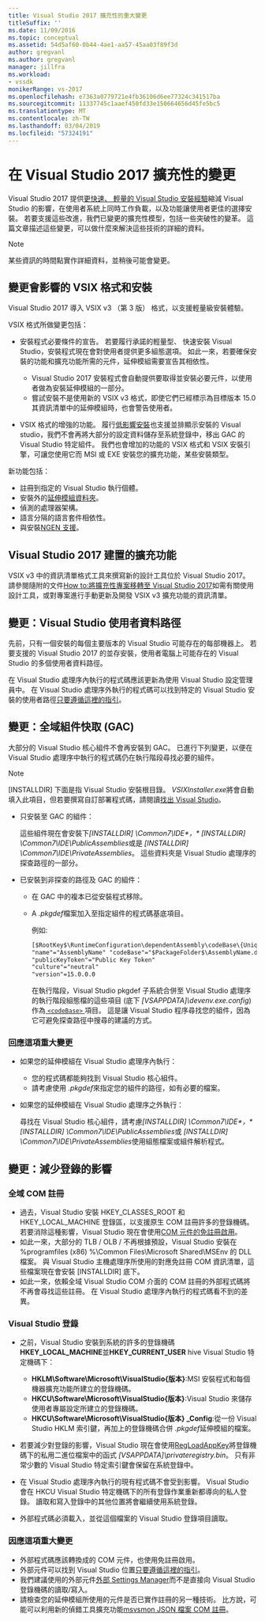 ```yaml
---
title: Visual Studio 2017 擴充性的重大變更
titleSuffix: ''
ms.date: 11/09/2016
ms.topic: conceptual
ms.assetid: 54d5af60-0b44-4ae1-aa57-45aa03f89f3d
author: gregvanl
ms.author: gregvanl
manager: jillfra
ms.workload:
- vssdk
monikerRange: vs-2017
ms.openlocfilehash: e7363a0779721e4fb36106d6ee77324c341517ba
ms.sourcegitcommit: 11337745c1aaef450fd33e150664656d45fe5bc5
ms.translationtype: MT
ms.contentlocale: zh-TW
ms.lasthandoff: 03/04/2019
ms.locfileid: "57324191"
---
```

# <a name="changes-in-visual-studio-2017-extensibility"></a>在 Visual Studio 2017 擴充性的變更

Visual Studio 2017 提供[更快速、 輕量的 Visual Studio 安裝經驗](https://devblogs.microsoft.com/visualstudio/faster-leaner-visual-studio-installer)縮減 Visual Studio 的影響，在使用者系統上同時工作負載，以及功能讓使用者更佳的選擇安裝。 若要支援這些改進，我們已變更的擴充性模型，包括一些突破性的變革。 這篇文章描述這些變更，可以做什麼來解決這些技術的詳細的資料。

> [!NOTE]
> 某些資訊的時間點實作詳細資料，並稍後可能會變更。

## <a name="changes-affecting-vsix-format-and-installation"></a>變更會影響的 VSIX 格式和安裝

Visual Studio 2017 導入 VSIX v3 （第 3 版） 格式，以支援輕量級安裝體驗。

VSIX 格式所做變更包括：

* 安裝程式必要條件的宣告。 若要履行承諾的輕量型、 快速安裝 Visual Studio，安裝程式現在會對使用者提供更多組態選項。 如此一來，若要確保安裝的功能和擴充功能所需的元件，延伸模組需要宣告其相依性。

  * Visual Studio 2017 安裝程式會自動提供要取得並安裝必要元件，以使用者做為安裝延伸模組的一部分。
  * 嘗試安裝不是使用新的 VSIX v3 格式，即使它們已經標示為目標版本 15.0 其資訊清單中的延伸模組時，也會警告使用者。

* VSIX 格式的增強的功能。 履行[低影響安裝](https://devblogs.microsoft.com/visualstudio/anatomy-of-a-low-impact-visual-studio-install)也支援並排顯示安裝的 Visual studio，我們不會再將大部分的設定資料儲存至系統登錄中，移出 GAC 的 Visual Studio 特定組件。 我們也會增加的功能的 VSIX 格式和 VSIX 安裝引擎，可讓您使用它而 MSI 或 EXE 安裝您的擴充功能，某些安裝類型。

新功能包括：

* 註冊到指定的 Visual Studio 執行個體。
* 安裝外的[延伸模組資料夾](set-install-root.md)。
* 偵測的處理器架構。
* 語言分隔的語言套件相依性。
* 與安裝[NGEN 支援](ngen-support.md)。

## <a name="build-an-extension-for-visual-studio-2017"></a>Visual Studio 2017 建置的擴充功能

VSIX v3 中的資訊清單格式工具來撰寫新的設計工具位於 Visual Studio 2017。 請參閱隨附的文件[How to:將擴充性專案移轉至 Visual Studio 2017](how-to-migrate-extensibility-projects-to-visual-studio-2017.md)如需有關使用設計工具，或對專案進行手動更新及開發 VSIX v3 擴充功能的資訊清單。

## <a name="change-visual-studio-user-data-path"></a>變更：Visual Studio 使用者資料路徑

先前，只有一個安裝的每個主要版本的 Visual Studio 可能存在的每部機器上。 若要支援的 Visual Studio 2017 的並存安裝，使用者電腦上可能存在的 Visual Studio 的多個使用者資料路徑。

在 Visual Studio 處理序內執行的程式碼應該更新為使用 Visual Studio 設定管理員中。 在 Visual Studio 處理序外執行的程式碼可以找到特定的 Visual Studio 安裝的使用者路徑[只要遵循這裡的指引](locating-visual-studio.md)。

## <a name="change-global-assembly-cache-gac"></a>變更：全域組件快取 (GAC)

大部分的 Visual Studio 核心組件不會再安裝到 GAC。 已進行下列變更，以便在 Visual Studio 處理序中執行的程式碼仍在執行階段尋找必要的組件。

> [!NOTE]
> [INSTALLDIR] 下面是指 Visual Studio 安裝根目錄。 *VSIXInstaller.exe*將會自動填入此項目，但若要撰寫自訂部署程式碼，請閱讀[找出 Visual Studio](locating-visual-studio.md)。

* 只安裝至 GAC 的組件：

   這些組件現在會安裝下<em>[INSTALLDIR] \Common7\IDE\*，* [INSTALLDIR] \Common7\IDE\PublicAssemblies</em>或是 *[INSTALLDIR] \Common7\IDE\PrivateAssemblies*。 這些資料夾是 Visual Studio 處理序的探查路徑的一部分。

* 已安裝到非探查的路徑及 GAC 的組件：

   * 在 GAC 中的複本已從安裝程式移除。
   * A *.pkgdef*檔案加入至指定組件的程式碼基底項目。

      例如: 

      ```xml
      [$RootKey$\RuntimeConfiguration\dependentAssembly\codeBase\{UniqueGUID}]
      "name"="AssemblyName" "codeBase"="$PackageFolder$\AssemblyName.dll"
      "publicKeyToken"="Public Key Token"
      "culture"="neutral"
      "version"=15.0.0.0
      ```

      在執行階段，Visual Studio pkgdef 子系統合併至 Visual Studio 處理序的執行階段組態檔的這些項目 (底下 *[VSAPPDATA]\devenv.exe.config*) 作為[ `<codeBase>` ](/dotnet/framework/configure-apps/file-schema/runtime/codebase-element)項目。 這是讓 Visual Studio 程序尋找您的組件，因為它可避免探查路徑中搜尋的建議的方式。

### <a name="reacting-to-this-breaking-change"></a>回應這項重大變更

* 如果您的延伸模組在 Visual Studio 處理序內執行：

   * 您的程式碼都能夠找到 Visual Studio 核心組件。
   * 請考慮使用 *.pkgdef*來指定您的組件的路徑，如有必要的檔案。

* 如果您的延伸模組在 Visual Studio 處理序之外執行：

   尋找在 Visual Studio 核心組件，請考慮<em>[INSTALLDIR] \Common7\IDE\*，* [INSTALLDIR] \Common7\IDE\PublicAssemblies</em>或 *[INSTALLDIR] \Common7\IDE\PrivateAssemblies*使用組態檔案或組件解析程式。

## <a name="change-reduce-registry-impact"></a>變更：減少登錄的影響

### <a name="global-com-registration"></a>全域 COM 註冊

* 過去，Visual Studio 安裝 HKEY_CLASSES_ROOT 和 HKEY_LOCAL_MACHINE 登錄區，以支援原生 COM 註冊許多的登錄機碼。 若要消除這種影響，Visual Studio 現在會使用[COM 元件的免註冊啟用](https://msdn.microsoft.com/library/ms973913.aspx)。
* 如此一來，大部分的 TLB / OLB / 不再根據預設，Visual Studio 安裝在 %programfiles (x86) %\Common Files\Microsoft Shared\MSEnv 的 DLL 檔案。 與 Visual Studio 主機處理序所使用的對應免註冊 COM 資訊清單，這些檔案現在會安裝 [INSTALLDIR] 底下。
* 如此一來，依賴全域 Visual Studio COM 介面的 COM 註冊的外部程式碼將不再會尋找這些註冊。 在 Visual Studio 處理序內執行的程式碼看不到的差異。

### <a name="visual-studio-registry"></a>Visual Studio 登錄

* 之前，Visual Studio 安裝到系統的許多的登錄機碼**HKEY_LOCAL_MACHINE**並**HKEY_CURRENT_USER** hive Visual Studio 特定機碼下：

  * **HKLM\Software\Microsoft\VisualStudio\{版本}**:MSI 安裝程式和每個機器擴充功能所建立的登錄機碼。
  * **HKCU\Software\Microsoft\VisualStudio\{版本}**:Visual Studio 來儲存使用者專屬設定所建立的登錄機碼。
  * **HKCU\Software\Microsoft\VisualStudio\{版本} _Config**:從一份 Visual Studio HKLM 索引鍵，再加上的登錄機碼合併 *.pkgdef*延伸模組的檔案。

* 若要減少對登錄的影響，Visual Studio 現在會使用[RegLoadAppKey](/windows/desktop/api/winreg/nf-winreg-regloadappkeya)將登錄機碼下的私用二進位檔案中的函式 *[VSAPPDATA]\privateregistry.bin*。 只有非常少數的 Visual Studio 特定索引鍵會保留在系統登錄中。
* 在 Visual Studio 處理序內執行的現有程式碼不會受到影響。 Visual Studio 會在 HKCU Visual Studio 特定機碼下的所有登錄作業重新都導向的私人登錄。 讀取和寫入登錄中的其他位置將會繼續使用系統登錄。
* 外部程式碼必須載入，並從這個檔案的 Visual Studio 登錄項目讀取。

### <a name="react-to-this-breaking-change"></a>因應這項重大變更

* 外部程式碼應該轉換成的 COM 元件，也使用免註冊啟用。
* 外部元件可以找到 Visual Studio 位置[只要遵循這裡的指引](https://devblogs.microsoft.com/setup/changes-to-visual-studio-15-setup)。
* 我們建議使用的外部元件[外部 Settings Manager](/dotnet/api/microsoft.visualstudio.settings.externalsettingsmanager)而不是直接向 Visual Studio 登錄機碼的讀取/寫入。
* 請檢查您的延伸模組所使用的元件是否已實作註冊的另一種技術。 比方說，可能可以利用新的偵錯工具擴充功能[msvsmon JSON 檔案 COM 註冊](migrate-debugger-COM-registration.md)。
